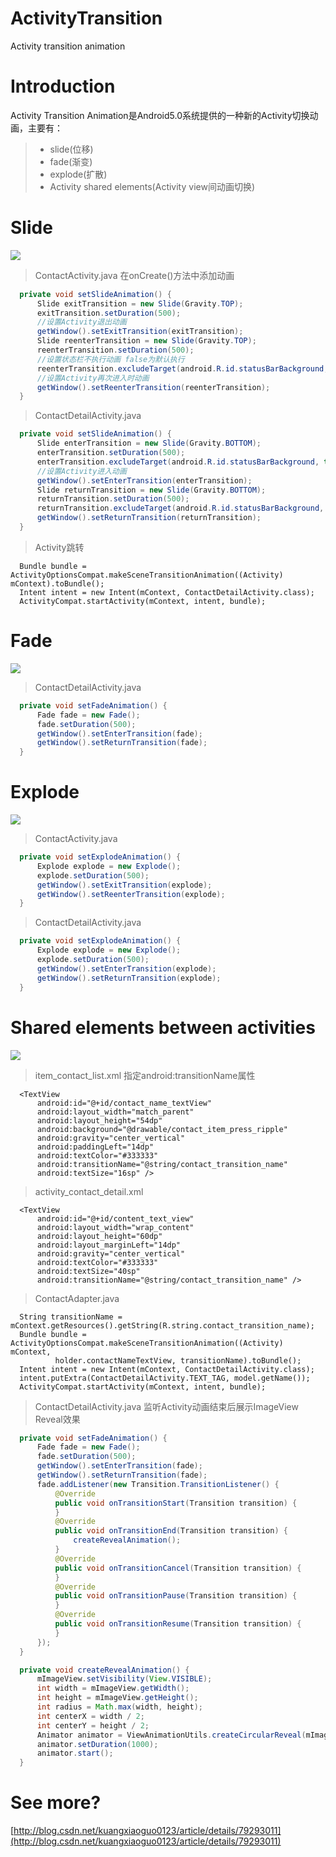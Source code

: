 # ActivityTransition
Activity transition animation
# Introduction
Activity Transition Animation是Android5.0系统提供的一种新的Activity切换动画，主要有：
>-  slide(位移)
>-  fade(渐变)
>- explode(扩散)
>-  Activity shared elements(Activity view间动画切换)

# Slide
![](https://github.com/kuangxiaoguo0123/ActivityTransition/blob/master/screenshots/slideAnimation.gif)

> ContactActivity.java
在onCreate()方法中添加动画
```java
  private void setSlideAnimation() {
      Slide exitTransition = new Slide(Gravity.TOP);
      exitTransition.setDuration(500);
      //设置Activity退出动画
      getWindow().setExitTransition(exitTransition);
      Slide reenterTransition = new Slide(Gravity.TOP);
      reenterTransition.setDuration(500);
      //设置状态栏不执行动画 false为默认执行
      reenterTransition.excludeTarget(android.R.id.statusBarBackground, true);
      //设置Activity再次进入时动画
      getWindow().setReenterTransition(reenterTransition);
  }
```
> ContactDetailActivity.java
```java
  private void setSlideAnimation() {
      Slide enterTransition = new Slide(Gravity.BOTTOM);
      enterTransition.setDuration(500);
      enterTransition.excludeTarget(android.R.id.statusBarBackground, true);
      //设置Activity进入动画
      getWindow().setEnterTransition(enterTransition);
      Slide returnTransition = new Slide(Gravity.BOTTOM);
      returnTransition.setDuration(500);
      returnTransition.excludeTarget(android.R.id.statusBarBackground, true);
      getWindow().setReturnTransition(returnTransition);
  }
```
> Activity跳转
```
  Bundle bundle = ActivityOptionsCompat.makeSceneTransitionAnimation((Activity) mContext).toBundle();
  Intent intent = new Intent(mContext, ContactDetailActivity.class);
  ActivityCompat.startActivity(mContext, intent, bundle);
```
# Fade
![](https://github.com/kuangxiaoguo0123/ActivityTransition/blob/master/screenshots/fadeAnimation.gif)
> ContactDetailActivity.java
```java
  private void setFadeAnimation() {
      Fade fade = new Fade();
      fade.setDuration(500);
      getWindow().setEnterTransition(fade);
      getWindow().setReturnTransition(fade);
  }
```
# Explode
![](https://github.com/kuangxiaoguo0123/ActivityTransition/blob/master/screenshots/explodeAnimation.gif)
>ContactActivity.java
```java
  private void setExplodeAnimation() {
      Explode explode = new Explode();
      explode.setDuration(500);
      getWindow().setExitTransition(explode);
      getWindow().setReenterTransition(explode);
  }
```
>ContactDetailActivity.java
```java
  private void setExplodeAnimation() {
      Explode explode = new Explode();
      explode.setDuration(500);
      getWindow().setEnterTransition(explode);
      getWindow().setReturnTransition(explode);
  }
```
# Shared elements between activities
![](https://github.com/kuangxiaoguo0123/ActivityTransition/blob/master/screenshots/shareElements.gif)
>item_contact_list.xml
指定android:transitionName属性
```
  <TextView
      android:id="@+id/contact_name_textView"
      android:layout_width="match_parent"
      android:layout_height="54dp"
      android:background="@drawable/contact_item_press_ripple"
      android:gravity="center_vertical"
      android:paddingLeft="14dp"
      android:textColor="#333333"
      android:transitionName="@string/contact_transition_name"
      android:textSize="16sp" />
```
>activity_contact_detail.xml

```
  <TextView
      android:id="@+id/content_text_view"
      android:layout_width="wrap_content"
      android:layout_height="60dp"
      android:layout_marginLeft="14dp"
      android:gravity="center_vertical"
      android:textColor="#333333"
      android:textSize="40sp"
      android:transitionName="@string/contact_transition_name" />
```
>ContactAdapter.java
```
  String transitionName = mContext.getResources().getString(R.string.contact_transition_name);
  Bundle bundle = ActivityOptionsCompat.makeSceneTransitionAnimation((Activity) mContext,
          holder.contactNameTextView, transitionName).toBundle();
  Intent intent = new Intent(mContext, ContactDetailActivity.class);
  intent.putExtra(ContactDetailActivity.TEXT_TAG, model.getName());
  ActivityCompat.startActivity(mContext, intent, bundle);
```
>ContactDetailActivity.java
监听Activity动画结束后展示ImageView Reveal效果
```java
  private void setFadeAnimation() {
      Fade fade = new Fade();
      fade.setDuration(500);
      getWindow().setEnterTransition(fade);
      getWindow().setReturnTransition(fade);
      fade.addListener(new Transition.TransitionListener() {
          @Override
          public void onTransitionStart(Transition transition) {
          }
          @Override
          public void onTransitionEnd(Transition transition) {
              createRevealAnimation();
          }
          @Override
          public void onTransitionCancel(Transition transition) {
          }
          @Override
          public void onTransitionPause(Transition transition) {
          }
          @Override
          public void onTransitionResume(Transition transition) {
          }
      });                                                     
  }      

  private void createRevealAnimation() {
      mImageView.setVisibility(View.VISIBLE);
      int width = mImageView.getWidth();
      int height = mImageView.getHeight();
      int radius = Math.max(width, height);
      int centerX = width / 2;
      int centerY = height / 2;
      Animator animator = ViewAnimationUtils.createCircularReveal(mImageView, centerX, centerY, 0, radius);
      animator.setDuration(1000);
      animator.start();
  }                                                         
```

# See more?
[http://blog.csdn.net/kuangxiaoguo0123/article/details/79293011](http://blog.csdn.net/kuangxiaoguo0123/article/details/79293011)
